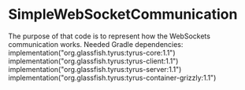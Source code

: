 # SimpleWebSocketCommunication
The purpose of that code is to represent how the WebSockets communication works. 
Needed Gradle dependencies:
    implementation("org.glassfish.tyrus:tyrus-core:1.1")
    implementation("org.glassfish.tyrus:tyrus-client:1.1")
    implementation("org.glassfish.tyrus:tyrus-server:1.1")
    implementation("org.glassfish.tyrus:tyrus-container-grizzly:1.1")
